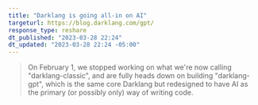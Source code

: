 ```yaml
---
title: "Darklang is going all-in on AI"
targeturl: https://blog.darklang.com/gpt/ 
response_type: reshare
dt_published: "2023-03-28 22:24"
dt_updated: "2023-03-28 22:24 -05:00"
---
```


> On February 1, we stopped working on what we're now calling "darklang-classic", and are fully heads down on building "darklang-gpt", which is the same core Darklang but redesigned to have AI as the primary (or possibly only) way of writing code.